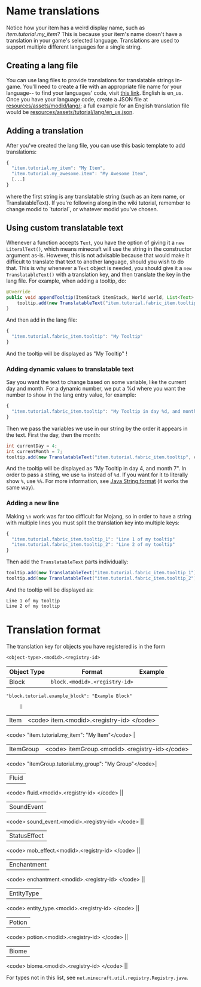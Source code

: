 # Name translations

Notice how your item has a weird display name, such as
*item.tutorial.my\_item*? This is because your item's name doesn't have
a translation in your game's selected language. Translations are used to
support multiple different languages for a single string.

## Creating a lang file

You can use lang files to provide translations for translatable strings
in-game. You'll need to create a file with an appropriate file name for
your language-- to find your languages' code, visit [this
link](https://minecraft.gamepedia.com/Language). English is en\_us. Once
you have your language code, create a JSON file at
<u>resources/assets/modid/lang/</u>; a full example for an English
translation file would be
<u>resources/assets/tutorial/lang/en\_us.json</u>.

## Adding a translation

After you've created the lang file, you can use this basic template to
add translations:

```JavaScript
{
  "item.tutorial.my_item": "My Item",
  "item.tutorial.my_awesome.item": "My Awesome Item",
  [...]
}
```

where the first string is any translatable string (such as an item name,
or TranslatableText). If you're following along in the wiki tutorial,
remember to change modid to \`tutorial\`, or whatever modid you've
chosen.

## Using custom translatable text

Whenever a function accepts `Text`, you have the option of giving it a
`new LiteralText()`, which means minecraft will use the string in the
constructor argument as-is. However, this is not advisable because that
would make it difficult to translate that text to another language,
should you wish to do that. This is why whenever a `Text` object is
needed, you should give it a `new TranslatableText()` with a translation
key, and then translate the key in the lang file. For example, when
adding a tooltip, do:

```java
@Override
public void appendTooltip(ItemStack itemStack, World world, List<Text> tooltip, TooltipContext tooltipContext) {
    tooltip.add(new TranslatableText("item.tutorial.fabric_item.tooltip"));
}
```

And then add in the lang file:

```JavaScript
{
  "item.tutorial.fabric_item.tooltip": "My Tooltip"
}
```

And the tooltip will be displayed as "My Tooltip" !

### Adding dynamic values to translatable text

Say you want the text to change based on some variable, like the current
day and month. For a dynamic number, we put a %d where you want the
number to show in the lang entry value, for example:

```JavaScript
{
  "item.tutorial.fabric_item.tooltip": "My Tooltip in day %d, and month %d" 
}
```

Then we pass the variables we use in our string by the order it appears
in the text. First the day, then the month:

```java
int currentDay = 4;
int currentMonth = 7;
tooltip.add(new TranslatableText("item.tutorial.fabric_item.tooltip", currentDay, currentMonth));
```

And the tooltip will be displayed as "My Tooltip in day 4, and month 7".
In order to pass a string, we use `%s` instead of `%d`. If you want for
it to literally show `%`, use `%%`. For more information, see [Java
String.format](https://dzone.com/articles/java-string-format-examples)
(it works the same way).

### Adding a new line

Making `\n` work was far too difficult for Mojang, so in order to have a
string with multiple lines you must split the translation key into
multiple keys:

```JavaScript
{
  "item.tutorial.fabric_item.tooltip_1": "Line 1 of my tooltip" 
  "item.tutorial.fabric_item.tooltip_2": "Line 2 of my tooltip" 
}
```

Then add the `TranslatableText` parts individually:

```java
tooltip.add(new TranslatableText("item.tutorial.fabric_item.tooltip_1"));
tooltip.add(new TranslatableText("item.tutorial.fabric_item.tooltip_2"));
```

And the tooltip will be displayed as:

    Line 1 of my tooltip
    Line 2 of my tooltip

# Translation format

The translation key for objects you have registered is in the form

    <object-type>.<modid>.<registry-id>

| Object Type | Format                        | Example |
|-------------|-------------------------------|---------|
| Block       | `block.<modid>.<registry-id>` |         |

    "block.tutorial.example_block": "Example Block"  
    
         |

|      |                                                                   |
|------|-------------------------------------------------------------------|
| Item | &lt;code&gt; item.&lt;modid&gt;.&lt;registry-id&gt; &lt;/code&gt; |

&lt;code&gt; "item.tutorial.my\_item": "My Item"&lt;/code&gt; \|

|           |                                                                       |
|-----------|-----------------------------------------------------------------------|
| ItemGroup | &lt;code&gt; itemGroup.&lt;modid&gt;.&lt;registry-id&gt;&lt;/code&gt; |

&lt;code&gt; "itemGroup.tutorial.my\_group": "My Group"&lt;/code&gt;\|

|       |
|-------|
| Fluid |

&lt;code&gt; fluid.&lt;modid&gt;.&lt;registry-id&gt; &lt;/code&gt; \|\|

|            |
|------------|
| SoundEvent |

&lt;code&gt; sound\_event.&lt;modid&gt;.&lt;registry-id&gt;
&lt;/code&gt; \|\|

|              |
|--------------|
| StatusEffect |

&lt;code&gt; mob\_effect.&lt;modid&gt;.&lt;registry-id&gt; &lt;/code&gt;
\|\|

|             |
|-------------|
| Enchantment |

&lt;code&gt; enchantment.&lt;modid&gt;.&lt;registry-id&gt; &lt;/code&gt;
\|\|

|            |
|------------|
| EntityType |

&lt;code&gt; entity\_type.&lt;modid&gt;.&lt;registry-id&gt;
&lt;/code&gt; \|\|

|        |
|--------|
| Potion |

&lt;code&gt; potion.&lt;modid&gt;.&lt;registry-id&gt; &lt;/code&gt; \|\|

|       |
|-------|
| Biome |

&lt;code&gt; biome.&lt;modid&gt;.&lt;registry-id&gt; &lt;/code&gt; \|\|

For types not in this list, see
`net.minecraft.util.registry.Registry.java`.
